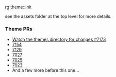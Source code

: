 
rg theme::init

see the assets folder at the top level for more details.

### Theme PRs

* [Watch the themes directory for changes #7173](https://github.com/zed-industries/zed/pull/7173)
* [7154](https://github.com/zed-industries/zed/pull/7154)
* [7129](https://github.com/zed-industries/zed/pull/7154)
* [7027](https://github.com/zed-industries/zed/pull/7027)
* [7025](https://github.com/zed-industries/zed/pull/7025)
* [7023](https://github.com/zed-industries/zed/pull/7023)
* And a few more before this one...

